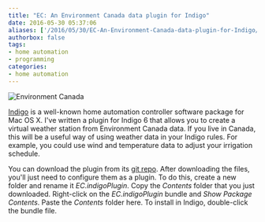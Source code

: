 ```yaml
---
title: "EC: An Environment Canada data plugin for Indigo"
date: 2016-05-30 05:37:06
aliases: ['/2016/05/30/EC-An-Environment-Canada-data-plugin-for-Indigo/']
authorbox: false
tags:
- home automation
- programming
categories:
- home automation
---
```

![Environment Canada](http://www.public-domain-photos.com/free-cliparts-1/flags/america/national_flag_of_canada_.png)

[Indigo](http://www.indigodomo.com) is a well-known home automation controller software package for Mac OS X. I've written a plugin for Indigo 6 that allows you to create a virtual weather station from Environment Canada data. If you live in Canada, this will be a useful way of using weather data in your Indigo rules. For example, you could use wind and temperature data to adjust your irrigation schedule.

You can download the plugin from its [git repo](https://github.com/NSBum/EC/tree/master). After downloading the files, you'll just need to configure them as a plugin. To do this, create a new folder and rename it _EC.indigoPlugin_. Copy the _Contents_ folder that you just downloaded. Right-click on the _EC.indigoPlugin_ bundle and _Show Package Contents_. Paste the _Contents_ folder here. To install in Indigo, double-click the bundle file.
